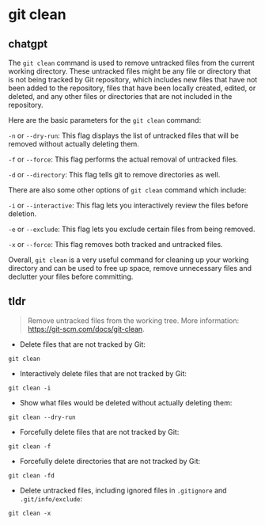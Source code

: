# git clean 
## chatgpt 
The `git clean` command is used to remove untracked files from the current working directory. These untracked files might be any file or directory that is not being tracked by Git repository, which includes new files that have not been added to the repository, files that have been locally created, edited, or deleted, and any other files or directories that are not included in the repository. 

Here are the basic parameters for the `git clean` command:

`-n` or `--dry-run`: This flag displays the list of untracked files that will be removed without actually deleting them.

`-f` or `--force`: This flag performs the actual removal of untracked files.

`-d` or `--directory`: This flag tells git to remove directories as well.

There are also some other options of `git clean` command which include:

`-i` or `--interactive`: This flag lets you interactively review the files before deletion.

`-e` or `--exclude`: This flag lets you exclude certain files from being removed.

`-x` or `--force`: This flag removes both tracked and untracked files.

Overall, `git clean` is a very useful command for cleaning up your working directory and can be used to free up space, remove unnecessary files and declutter your files before committing. 

## tldr 
 
> Remove untracked files from the working tree.
> More information: <https://git-scm.com/docs/git-clean>.

- Delete files that are not tracked by Git:

`git clean`

- Interactively delete files that are not tracked by Git:

`git clean -i`

- Show what files would be deleted without actually deleting them:

`git clean --dry-run`

- Forcefully delete files that are not tracked by Git:

`git clean -f`

- Forcefully delete directories that are not tracked by Git:

`git clean -fd`

- Delete untracked files, including ignored files in `.gitignore` and `.git/info/exclude`:

`git clean -x`
